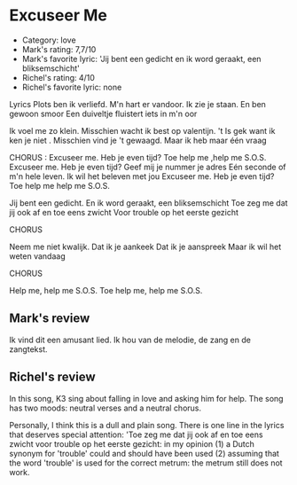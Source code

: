 # Excuseer Me

 * Category: love
 * Mark's rating: 7,7/10
 * Mark's  favorite lyric: 'Jij bent een gedicht en ik word geraakt, een bliksemschicht'
 * Richel's rating: 4/10
 * Richel's favorite lyric: none

Lyrics
﻿Plots ben ik verliefd. M'n hart er vandoor.
Ik zie je staan. En ben gewoon smoor
Een duiveltje fluistert iets in m'n oor
 
Ik voel me zo klein. Misschien wacht ik best op valentijn.
't Is gek want ik ken je niet .
Misschien vind je 't gewaagd. Maar ik heb maar één vraag
 
CHORUS :
Excuseer me. Heb je even tijd?
Toe help me ,help me S.O.S.
Excuseer me. Heb je even tijd?
Geef mij je nummer je adres 
Eén seconde of m'n hele leven. Ik wil het beleven met jou 
Excuseer me. Heb je even tijd?
Toe help me help me S.O.S.
 
Jij bent een gedicht. En ik word geraakt, een bliksemschicht
Toe zeg me dat jij ook af en toe eens zwicht
Voor trouble op het eerste gezicht
 
CHORUS
 
Neem me niet kwalijk.
Dat ik je aankeek 
Dat ik je aanspreek
Maar ik wil het weten vandaag
 
CHORUS
 
Help me, help me S.O.S.
Toe help me, help me S.O.S.



## Mark's review

Ik vind dit een amusant lied. Ik hou van de melodie, de zang en de zangtekst.

## Richel's review

In this song, K3 sing about falling in love and asking him for help. The
song has two moods: neutral verses and a neutral chorus.

Personally, I think this is a dull and plain song. There is one line in
the lyrics that deserves special attention: 'Toe zeg me dat jij ook af
en toe eens zwicht voor trouble op het eerste gezicht: in my opinion (1)
a Dutch synonym for 'trouble' could and should have been used (2)
assuming that the word 'trouble' is used for the correct metrum: the
metrum still does not work.
